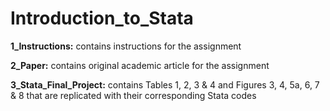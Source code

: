 # Introduction_to_Stata

**1_Instructions:** contains instructions for the assignment  

**2_Paper:** contains original academic article for the assignment  

**3_Stata_Final_Project:** contains Tables 1, 2, 3 & 4 and Figures 3, 4, 5a, 6, 7 & 8 that are replicated with their corresponding Stata codes

